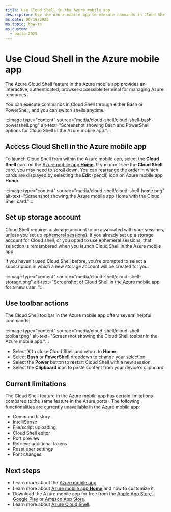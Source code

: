 ```yaml
---
title: Use Cloud Shell in the Azure mobile app
description: Use the Azure mobile app to execute commands in Cloud Shell.
ms.date: 06/19/2025
ms.topic: how-to
ms.custom:
  - build-2025
---
```


# Use Cloud Shell in the Azure mobile app

The Azure Cloud Shell feature in the Azure mobile app provides an interactive, authenticated, browser-accessible terminal for managing Azure resources.

You can execute commands in Cloud Shell through either Bash or PowerShell, and you can switch shells anytime.

:::image type="content" source="media/cloud-shell/cloud-shell-bash-powershell.png" alt-text="Screenshot showing Bash and PowerShell options for Cloud Shell in the Azure mobile app.":::

## Access Cloud Shell in the Azure mobile app

To launch Cloud Shell from within the Azure mobile app, select the **Cloud Shell** card on the [Azure mobile app **Home**](home.md). If you don't see the **Cloud Shell** card, you may need to scroll down. You can rearrange the order in which cards are displayed by selecting the **Edit** (pencil) icon on Azure mobile app **Home**.

:::image type="content" source="media/cloud-shell/cloud-shell-home.png" alt-text="Screenshot showing the Azure mobile app Home with the Cloud Shell card.":::

## Set up storage account

Cloud Shell requires a storage account to be associated with your sessions, unless you set up [ephemeral sessions](/azure/cloud-shell/get-started/ephemeral)). If you already set up a storage account for Cloud shell, or you opted to use ephemeral sessions, that selection is remembered when you launch Cloud Shell in the Azure mobile app.

If you haven't used Cloud Shell before, you're prompted to select a subscription in which a new storage account will be created for you.

:::image type="content" source="media/cloud-shell/cloud-shell-storage.png" alt-text="Screenshot of Cloud Shell in the Azure mobile app for a new user. ":::

## Use toolbar actions

The Cloud Shell toolbar in the Azure mobile app offers several helpful commands:

:::image type="content" source="media/cloud-shell/cloud-shell-toolbar.png" alt-text="Screenshot showing the Cloud Shell toolbar in the Azure mobile app.":::

- Select **X** to close Cloud Shell and return to **Home**.
- Select **Bash** or **PowerShell** dropdown to change your selection.
- Select the **Power** button to restart Cloud Shell with a new session.
- Select the **Clipboard** icon to paste content from your device's clipboard.

## Current limitations

The Cloud Shell feature in the Azure mobile app has certain limitations compared to the same feature in the Azure portal. The following functionalities are currently unavailable in the Azure mobile app:

- Command history
- IntelliSense
- File/script uploading
- Cloud Shell editor
- Port preview
- Retrieve additional tokens
- Reset user settings
- Font changes

## Next steps

- Learn more about the [Azure mobile app](overview.md).
- Learn more about [Azure mobile app **Home**](home.md) and how to customize it.
- Download the Azure mobile app for free from the [Apple App Store](https://aka.ms/azureapp/ios/doc), [Google Play](https://aka.ms/azureapp/android/doc) or [Amazon App Store](https://aka.ms/azureapp/amazon/doc).
- Learn more about [Azure Cloud Shell](/azure/cloud-shell/overview).
